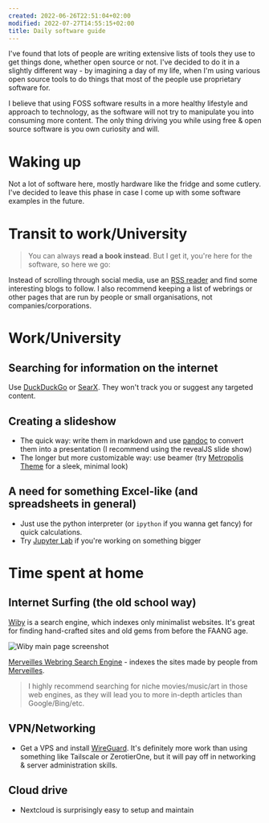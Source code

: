 ```yaml
---
created: 2022-06-26T22:51:04+02:00
modified: 2022-07-27T14:55:15+02:00
title: Daily software guide
---
```


I've found that lots of people are writing extensive lists of tools they use to get things done, whether open source or not. I've decided to do it in a slightly different way - by imagining a day of my life, when I'm using various open source tools to do things that most of the people use proprietary software for.

I believe that using FOSS software results in a more healthy lifestyle
and approach to technology, as the software will not try to manipulate you
into consuming more content.
The only thing driving you while using free & open source software is
you own curiosity and will.

# Waking up

Not a lot of software here, mostly hardware like the fridge and some cutlery. I've decided to leave this phase in case I come up with some software examples in the future. 

# Transit to work/University

>You can always **read a book instead**. 
>But I get it, you're here for the software,
>so here we go:

Instead of scrolling through social media, use an
[RSS reader](https://f-droid.org/en/packages/com.nononsenseapps.feeder/)
and find some interesting blogs to follow. I also recommend keeping a list
of webrings or other pages that are run by people or
small organisations, not companies/corporations.

# Work/University

## Searching for information on the internet

Use [DuckDuckGo](duckduckgo.com/) or [SearX](https://searx.space/). They won't track you or suggest any targeted content.

## Creating a slideshow

- The quick way: write them in markdown and use [pandoc](https://pandoc.org/demos.html) to convert them into a presentation (I recommend using the revealJS slide show)
- The longer but more customizable way: use beamer (try [Metropolis Theme](https://www.overleaf.com/latex/templates/metropolis-beamer-theme/qzyvdhrntfmrfor) for a sleek, minimal look)

## A need for something Excel-like (and spreadsheets in general) 

- Just use the python interpreter (or `ipython` if you wanna get fancy) for quick calculations. 
- Try [Jupyter Lab](https://jupyter.org/) if you're working on something bigger

# Time spent at home

## Internet Surfing (the old school way)

[Wiby](http://wiby.me/) is a search engine, which indexes only minimalist websites.
It's great for finding hand-crafted sites and old gems from before the FAANG age.

![Wiby main page screenshot](/wiby.jpg)

[Merveilles Webring Search Engine](https://lieu.cblgh.org/) - indexes the sites made by people from [Merveilles](merveilles.town).


>I highly recommend searching for niche movies/music/art in those web engines,
>as they will lead you to more in-depth articles than Google/Bing/etc.

## VPN/Networking

- Get a VPS and install [WireGuard](https://www.wireguard.com/). It's definitely more work than using something like Tailscale or ZerotierOne, but it will pay off in networking & server administration skills.

## Cloud drive

- Nextcloud is surprisingly easy to setup and maintain
